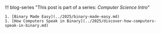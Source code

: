 !!! blog-series "This post is part of a series: _Computer Science Intro_"

    1. [Binary Made Easy](../2025/binary-made-easy.md)
    1. [How Computers Speak in Binary](../2025/discover-how-computers-speak-in-binary.md)